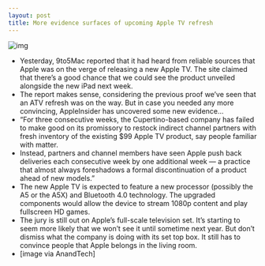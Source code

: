 ```yaml
---
layout: post
title: More evidence surfaces of upcoming Apple TV refresh
---
```

![img](http://media.idownloadblog.com/wp-content/uploads/2012/02/apple-tv-1-2.jpg)
* Yesterday, 9to5Mac reported that it had heard from reliable sources that Apple was on the verge of releasing a new Apple TV. The site claimed that there’s a good chance that we could see the product unveiled alongside the new iPad next week.
* The report makes sense, considering the previous proof we’ve seen that an ATV refresh was on the way. But in case you needed any more convincing, AppleInsider has uncovered some new evidence…
* “For three consecutive weeks, the Cupertino-based company has failed to make good on its promissory to restock indirect channel partners with fresh inventory of the existing $99 Apple TV product, say people familiar with matter.
* Instead, partners and channel members have seen Apple push back deliveries each consecutive week by one additional week — a practice that almost always foreshadows a formal discontinuation of a product ahead of new models.”
* The new Apple TV is expected to feature a new processor (possibly the A5 or the A5X) and Bluetooth 4.0 technology. The upgraded components would allow the device to stream 1080p content and play fullscreen HD games.
* The jury is still out on Apple’s full-scale television set. It’s starting to seem more likely that we won’t see it until sometime next year. But don’t dismiss what the company is doing with its set top box. It still has to convince people that Apple belongs in the living room.
* [image via AnandTech]

